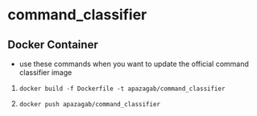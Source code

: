 # command_classifier


## Docker Container 

- use these commands when you want to update the official command classifier image

1. `docker build -f Dockerfile -t apazagab/command_classifier`

2. `docker push apazagab/command_classifier`
